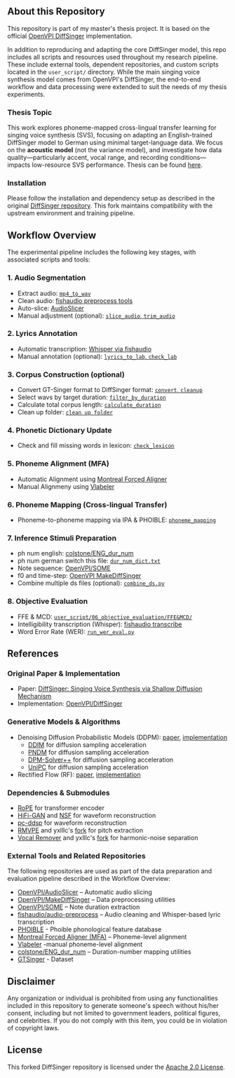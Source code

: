 ## About this Repository

This repository is part of my master's thesis project. It is based on the official [OpenVPI DiffSinger](https://github.com/openvpi/DiffSinger) implementation. 

In addition to reproducing and adapting the core DiffSinger model, this repo includes all scripts and resources used throughout my research pipeline. These include external tools, dependent repositories, and custom scripts located in the `user_script/` directory. While the main singing voice synthesis model comes from OpenVPI's DiffSinger, the end-to-end workflow and data processing were extended to suit the needs of my thesis experiments.

### Thesis Topic

This work explores phoneme-mapped cross-lingual transfer learning for singing voice synthesis (SVS), focusing on adapting an English-trained DiffSinger model to German using minimal target-language data. We focus on the **acoustic model** (not the variance model), and investigate how data quality—particularly accent, vocal range, and recording conditions—impacts low-resource SVS performance. Thesis can be found [here](https://campus-fryslan.studenttheses.ub.rug.nl/id/eprint/668).

### Installation

Please follow the installation and dependency setup as described in the original [DiffSinger repository](https://github.com/openvpi/DiffSinger). This fork maintains compatibility with the upstream environment and training pipeline.

## Workflow Overview

The experimental pipeline includes the following key stages, with associated scripts and tools:

### 1. Audio Segmentation
- Extract audio: [`mp4_to_wav`](/user_script/00_audio/mp4_to_wav.py)
- Clean audio: [fishaudio preprocess tools](https://github.com/fishaudio/audio-preprocess)
- Auto-slice: [AudioSlicer](https://github.com/openvpi/audio-slicer)
- Manual adjustment (optional): [`slice_audio`, `trim_audio`](user_script/00_audio)

### 2. Lyrics Annotation
- Automatic transcription: [Whisper via fishaudio](https://github.com/fishaudio/audio-preprocess)
- Manual annotation (optional): [`lyrics_to_lab`, `check_lab`](user_script/01_lyric)

### 3. Corpus Construction (optional)
- Convert GT-Singer format to DiffSinger format: [`convert`, `cleanup`](user_script/02_corpus)
- Select wavs by target duration: [`filter_by_duration`](user_script/02_corpus)
- Calculate total corpus length: [`calculate_duration`](user_script/02_corpus)
- Clean up folder: [`clean up folder`](user_script/02_corpus)

### 4. Phonetic Dictionary Update
- Check and fill missing words in lexicon: [`check_lexicon`](user_script/03_dictionary)

### 5. Phoneme Alignment (MFA)
- Automatic Alignment using [Montreal Forced Aligner](https://github.com/MontrealCorpusTools/Montreal-Forced-Aligner)
- Manual Alignmeny using [Vlabeler](https://github.com/sdercolin/vlabeler)

### 6. Phoneme Mapping (Cross-lingual Transfer)
- Phoneme-to-phoneme mapping via IPA & PHOIBLE: [`phoneme_mapping`](user_script/04_phoneme_mapping/)

### 7. Inference Stimuli Preparation
- ph num english: [colstone/ENG_dur_num](https://github.com/colstone/ENG_dur_num) 
- ph num german switch this file: [`dur_num_dict.txt`](user_script/05_stimuli/dur_num_dict.txt)
- Note sequence: [OpenVPI/SOME](https://github.com/openvpi/SOME)
- f0 and time-step: [OpenVPI MakeDiffSinger](https://github.com/openvpi/MakeDiffSinger)
- Combine multiple ds files (optional): [`combine_ds.py`](user_script/05_stimuli)

### 8. Objective Evaluation
- FFE & MCD: [`user_script/06_objective_evaluation/FFE&MCD/`](user_script/06_objective_evaluation/FFE&MCD/)
- Intelligibility transcription (Whisper): [fishaudio transcribe](https://github.com/fishaudio/audio-preprocess)
- Word Error Rate (WER): [`run_wer_eval.py`](user_script/06_objective_evaluation/Intelligibility/run_wer_eval.py)


## References

### Original Paper & Implementation

- Paper: [DiffSinger: Singing Voice Synthesis via Shallow Diffusion Mechanism](https://arxiv.org/abs/2105.02446)
- Implementation: [OpenVPI/DiffSinger](https://github.com/openvpi/DiffSinger)

### Generative Models & Algorithms

- Denoising Diffusion Probabilistic Models (DDPM): [paper](https://arxiv.org/abs/2006.11239), [implementation](https://github.com/hojonathanho/diffusion)
  - [DDIM](https://arxiv.org/abs/2010.02502) for diffusion sampling acceleration
  - [PNDM](https://arxiv.org/abs/2202.09778) for diffusion sampling acceleration
  - [DPM-Solver++](https://github.com/LuChengTHU/dpm-solver) for diffusion sampling acceleration
  - [UniPC](https://github.com/wl-zhao/UniPC) for diffusion sampling acceleration
- Rectified Flow (RF): [paper](https://arxiv.org/abs/2209.03003), [implementation](https://github.com/gnobitab/RectifiedFlow)

### Dependencies & Submodules

- [RoPE](https://github.com/lucidrains/rotary-embedding-torch) for transformer encoder
- [HiFi-GAN](https://github.com/jik876/hifi-gan) and [NSF](https://github.com/nii-yamagishilab/project-NN-Pytorch-scripts/tree/master/project/01-nsf) for waveform reconstruction
- [pc-ddsp](https://github.com/yxlllc/pc-ddsp) for waveform reconstruction
- [RMVPE](https://github.com/Dream-High/RMVPE) and yxlllc's [fork](https://github.com/yxlllc/RMVPE) for pitch extraction
- [Vocal Remover](https://github.com/tsurumeso/vocal-remover) and yxlllc's [fork](https://github.com/yxlllc/vocal-remover) for harmonic-noise separation

### External Tools and Related Repositories

The following repositories are used as part of the data preparation and evaluation pipeline described in the Workflow Overview:

- [OpenVPI/AudioSlicer](https://github.com/openvpi/audio-slicer) – Automatic audio slicing
- [OpenVPI/MakeDiffSinger](https://github.com/openvpi/MakeDiffSinger) – Data preprocessing utilities
- [OpenVPI/SOME](https://github.com/openvpi/SOME) – Note duration extraction
- [fishaudio/audio-preprocess](https://github.com/fishaudio/audio-preprocess) – Audio cleaning and Whisper-based lyric transcription
- [PHOIBLE](https://github.com/phoible/dev) - Phoible phonological feature database
- [Montreal Forced Aligner (MFA)](https://github.com/MontrealCorpusTools/Montreal-Forced-Aligner) – Phoneme-level alignment
- [Vlabeler](https://github.com/sdercolin/vlabeler) -manual phoneme-level alignment
- [colstone/ENG_dur_num](https://github.com/colstone/ENG_dur_num) – Duration-number mapping utilities
- [GTSinger](https://github.com/AaronZ345/GTSinger) - Dataset 

## Disclaimer

Any organization or individual is prohibited from using any functionalities included in this repository to generate someone's speech without his/her consent, including but not limited to government leaders, political figures, and celebrities. If you do not comply with this item, you could be in violation of copyright laws.

## License

This forked DiffSinger repository is licensed under the [Apache 2.0 License](LICENSE).
